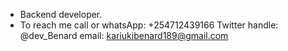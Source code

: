 - Backend developer.
- To reach me call or whatsApp: +254712439166  Twitter handle: @dev_Benard  email: kariukibenard189@gmail.com
<!---
Kariqs/Kariqs is a ✨ special ✨ repository because its `README.md` (this file) appears on your GitHub profile.
You can click the Preview link to take a look at your changes.
--->
